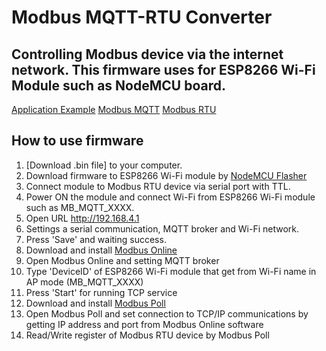 Modbus MQTT-RTU Converter
=======
Controlling Modbus device via the internet network.
This firmware uses for ESP8266 Wi-Fi Module such as NodeMCU board.
-----------

[Application Example](http://www.somsakelect.com/2020/05/30/modbus-mqtt/#App)
[Modbus MQTT](http://www.somsakelect.com/2020/05/30/modbus-mqtt/)
[Modbus RTU](https://www.modbustools.com/modbus.html)

How to use firmware
-----------
1. [Download .bin file] to your computer.
2. Download firmware to ESP8266 Wi-Fi module by [NodeMCU Flasher](https://github.com/nodemcu/nodemcu-flasher)
3. Connect module to Modbus RTU device via serial port with TTL.
4. Power ON the module and connect Wi-Fi from ESP8266 Wi-Fi module such as MB_MQTT_XXXX.
5. Open URL http://192.168.4.1
6. Settings a serial communication, MQTT broker and Wi-Fi network.
7. Press 'Save' and waiting success.
8. Download and install [Modbus Online](http://www.somsakelect.com/wp-content/uploads/2020/05/Modbus-Online-Installer-V1.zip)
9. Open Modbus Online and setting MQTT broker
10. Type 'DeviceID' of ESP8266 Wi-Fi module that get from Wi-Fi name in AP mode (MB_MQTT_XXXX)
11. Press 'Start' for running TCP service
12. Download and install [Modbus Poll](https://www.modbustools.com/modbus_poll.html)
13. Open Modbus Poll and set connection to TCP/IP communications by getting IP address and port from Modbus Online software
14. Read/Write register of Modbus RTU device by Modbus Poll
